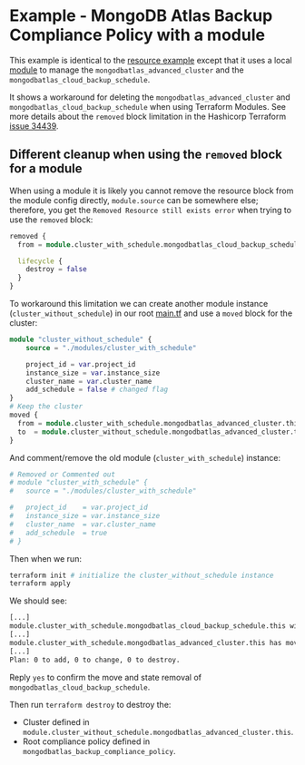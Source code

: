 # Example - MongoDB Atlas Backup Compliance Policy with a module
This example is identical to the [resource example](../resource/README.md) except that it uses a local [module](modules/cluster_with_schedule/main.tf) to manage the `mongodbatlas_advanced_cluster` and the `mongodbatlas_cloud_backup_schedule`.

It shows a workaround for deleting the `mongodbatlas_advanced_cluster` and `mongodbatlas_cloud_backup_schedule` when using Terraform Modules. See more details about the `removed` block limitation in the Hashicorp Terraform [issue 34439](https://github.com/hashicorp/terraform/issues/34439).

## Different cleanup when using the `removed` block for a module
When using a module it is likely you cannot remove the resource block from the module config directly, `module.source` can be somewhere else; therefore, you get the `Removed Resource still exists error` when trying to use the `removed` block:

```terraform
removed {
  from = module.cluster_with_schedule.mongodbatlas_cloud_backup_schedule.this

  lifecycle {
    destroy = false
  }
}
```

To workaround this limitation we can create another module instance (`cluster_without_schedule`) in our root [main.tf](main.tf) and use a `moved` block for the cluster:

```terraform
module "cluster_without_schedule" {
    source = "./modules/cluster_with_schedule"

    project_id = var.project_id
    instance_size = var.instance_size
    cluster_name = var.cluster_name
    add_schedule = false # changed flag
}
# Keep the cluster
moved {
  from = module.cluster_with_schedule.mongodbatlas_advanced_cluster.this
  to  = module.cluster_without_schedule.mongodbatlas_advanced_cluster.this
}
```

And comment/remove the old module (`cluster_with_schedule`) instance:
```terraform
# Removed or Commented out
# module "cluster_with_schedule" {
#   source = "./modules/cluster_with_schedule"

#   project_id    = var.project_id
#   instance_size = var.instance_size
#   cluster_name  = var.cluster_name
#   add_schedule  = true
# }
```

Then when we run:
```sh
terraform init # initialize the cluster_without_schedule instance
terraform apply
```

We should see:

```bash
[...]
module.cluster_with_schedule.mongodbatlas_cloud_backup_schedule.this will no longer be managed by Terraform, but will not be destroyed
[...]
module.cluster_with_schedule.mongodbatlas_advanced_cluster.this has moved to module.cluster_without_schedule.mongodbatlas_advanced_cluster.this
[...]
Plan: 0 to add, 0 to change, 0 to destroy.
```

Reply `yes` to confirm the move and state removal of `mongodbatlas_cloud_backup_schedule`.

Then run `terraform destroy` to destroy the:
- Cluster defined in `module.cluster_without_schedule.mongodbatlas_advanced_cluster.this`.
- Root compliance policy defined in `mongodbatlas_backup_compliance_policy`.
